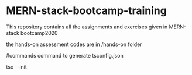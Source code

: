 # MERN-stack-bootcamp-training
This repository contains all the assignments and exercises given in MERN-stack bootcamp2020

the hands-on assessment codes are in /hands-on folder

#commands
command to generate tsconfig.json

tsc --init
